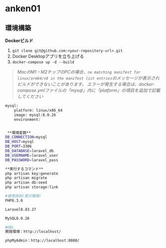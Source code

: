# anken01

## 環境構築

**Dockerビルド**
1. `git clone git@github.com:<your-repository-url>.git`
2. Docker Desktopアプリを立ち上げる
3. `docker-compose up -d --build`

> *MacのM1・M2チップのPCの場合、`no matching manifest for linux/arm64/v8 in the manifest list entries`のメッセージが表示されビルドができないことがあります。
エラーが発生する場合は、docker-compose.ymlファイルの「mysql」内に「platform」の項目を追加で記載してください*

```bash
mysql:
    platform: linux/x86_64
    image: mysql:8.0.26
    environment:


 **環境変数**
DB_CONNECTION=mysql
DB_HOST=mysql
DB_PORT=3306
DB_DATABASE=laravel_db
DB_USERNAME=laravel_user
DB_PASSWORD=laravel_pass

**実行するコマンド**
php artisan key:generate
php artisan migrate
php artisan db:seed
php artisan storage:link

#使用技術(実行環境)
PHP8.3.0

Laravel8.83.27

MySQL8.0.26

#URL
開発環境：http://localhost/

phpMyAdmin：http://localhost:8080/